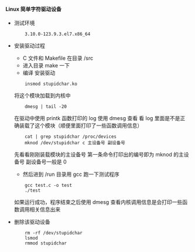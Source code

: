 #### Linux 简单字符驱动设备
+	测试环境 
	
	````
		3.10.0-123.9.3.el7.x86_64
	````

+	安装驱动过程
	
	+	C 文件和 Makefile 在目录 /src
	+ 	进入目录 make 一下
	+ 	编译 安装驱动
	
	````
		insmod stupidchar.ko
	````
	
	将这个模块加载到内核中
	
	````
		dmesg | tail -20
	````
	
	在驱动中使用 printk 函数打印的 log 
	使用 dmesg 查看
	看 log 里面是不是正确装载了这个模块（顺便里面打印了一些函数调用信息）
	
	````
		cat | grep stupidchar /proc/devices
		mknod /dev/stupidchar c 主设备号 副设备号
	````
	
	先看看刚刚装载模块的主设备号
	第一条命令打印出的编号即为 mknod 的主设备号 副设备号一般是 0
	
	+	然后进到 /run 目录用 gcc 跑一下测试程序
	
	````
		gcc test.c -o test
		./test
	````
	
	如果运行成功，程序结束之后使用 dmesg 查看内核调用信息是会打印一些函数调用相关信息出来
	
+	删除该驱动设备
	
	````
		rm -rf /dev/stupidchar
		lsmod
		rmmod stupidchar
	````